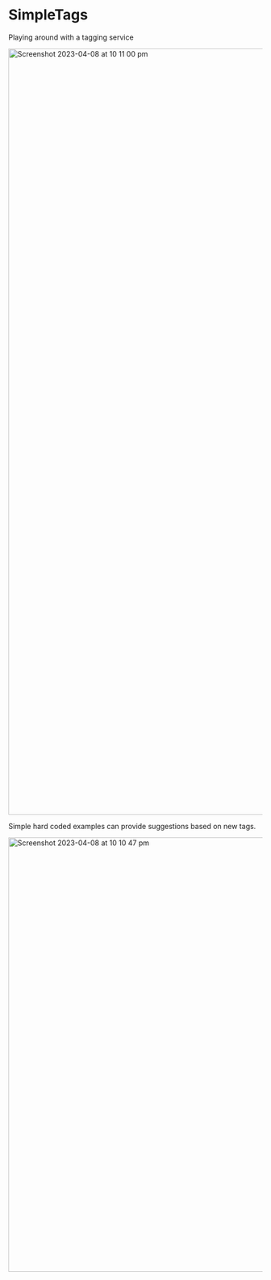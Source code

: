 
# SimpleTags

Playing around with a tagging service

<img width="1517" alt="Screenshot 2023-04-08 at 10 11 00 pm" src="https://user-images.githubusercontent.com/3818802/230720331-14023ff6-d24f-44e8-918d-ba61ead45542.png">

Simple hard coded examples can provide suggestions based on new tags.

<img width="860" alt="Screenshot 2023-04-08 at 10 10 47 pm" src="https://user-images.githubusercontent.com/3818802/230720340-83c78033-e92e-40a8-9e5c-738f948d5210.png">
